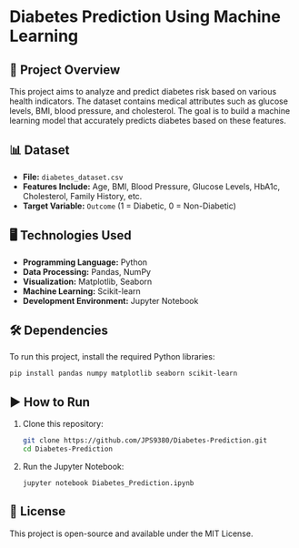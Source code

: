 # Diabetes Prediction Using Machine Learning

## 📌 Project Overview
This project aims to analyze and predict diabetes risk based on various health indicators. The dataset contains medical attributes such as glucose levels, BMI, blood pressure, and cholesterol. The goal is to build a machine learning model that accurately predicts diabetes based on these features.

## 📊 Dataset
- **File:** `diabetes_dataset.csv`
- **Features Include:** Age, BMI, Blood Pressure, Glucose Levels, HbA1c, Cholesterol, Family History, etc.
- **Target Variable:** `Outcome` (1 = Diabetic, 0 = Non-Diabetic)

## 🖥️ Technologies Used
- **Programming Language:** Python
- **Data Processing:** Pandas, NumPy
- **Visualization:** Matplotlib, Seaborn
- **Machine Learning:** Scikit-learn
- **Development Environment:** Jupyter Notebook

## 🛠️ Dependencies
To run this project, install the required Python libraries:
```bash
pip install pandas numpy matplotlib seaborn scikit-learn
```

## ▶️ How to Run
1. Clone this repository:
   ```bash
   git clone https://github.com/JPS9380/Diabetes-Prediction.git
   cd Diabetes-Prediction
   ```
2. Run the Jupyter Notebook:
   ```bash
   jupyter notebook Diabetes_Prediction.ipynb
   ```

## 📜 License
This project is open-source and available under the MIT License.

